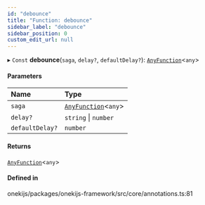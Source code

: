 ```yaml
---
id: "debounce"
title: "Function: debounce"
sidebar_label: "debounce"
sidebar_position: 0
custom_edit_url: null
---
```


▸ `Const` **debounce**(`saga`, `delay?`, `defaultDelay?`): [`AnyFunction`](../types/AnyFunction.md)<`any`\>

#### Parameters

| Name | Type |
| :------ | :------ |
| `saga` | [`AnyFunction`](../types/AnyFunction.md)<`any`\> |
| `delay?` | `string` \| `number` |
| `defaultDelay?` | `number` |

#### Returns

[`AnyFunction`](../types/AnyFunction.md)<`any`\>

#### Defined in

onekijs/packages/onekijs-framework/src/core/annotations.ts:81

